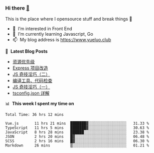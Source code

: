 ### Hi there <a href="https://www.yueluo.club/"> 👋 </a>
This is the place where I opensource stuff and break things :rofl:

- 👀 &nbsp;I’m interested in Front End
- 🌱 &nbsp;I’m currently learning Javascript, Go
- 📫 &nbsp;My blog address is https://www.yueluo.club

📕 &nbsp;**Latest Blog Posts**

<!-- BLOG-POST-LIST:START -->
- [资源优先级](https://www.yueluo.club/detail?articleId=62a452e18e159c5c8f5e318c)
- [Express 项目改造](https://www.yueluo.club/detail?articleId=62a3f37f8e159c5c8f5e2d97)
- [JS 奇技淫巧（二）](https://www.yueluo.club/detail?articleId=62a0440f8e159c5c8f5e13af)
- [编译工具、代码检查](https://www.yueluo.club/detail?articleId=629e0ebb1b72002733d9ffbf)
- [JS 奇技淫巧（一）](https://www.yueluo.club/detail?articleId=629db9041b72002733d9fd22)
- [tsconfig.json 详解](https://www.yueluo.club/detail?articleId=629b08811b72002733d9ecfb)
<!-- BLOG-POST-LIST:END -->

📊 &nbsp;**This week I spent my time on**

<!--START_SECTION:waka-->

```text
Total Time: 36 hrs 12 mins

Vue.js       11 hrs 21 mins  ███████▓░░░░░░░░░░░░░░░░░   31.33 %
TypeScript   11 hrs 5 mins   ███████▓░░░░░░░░░░░░░░░░░   30.63 %
JavaScript   8 hrs 28 mins   ██████░░░░░░░░░░░░░░░░░░░   23.38 %
JSON         2 hrs 20 mins   █▓░░░░░░░░░░░░░░░░░░░░░░░   06.48 %
SCSS         2 hrs 16 mins   █▓░░░░░░░░░░░░░░░░░░░░░░░   06.30 %
Markdown     26 mins         ▒░░░░░░░░░░░░░░░░░░░░░░░░   01.21 %
```

<!--END_SECTION:waka-->